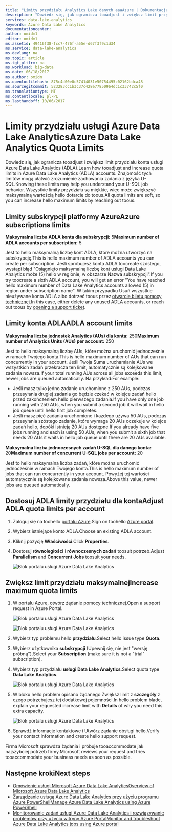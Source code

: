 ```yaml
---
title: "Limity przydziału Analytics Lake danych aaaAzure | Dokumentacja firmy Microsoft"
description: "Dowiedz się, jak ogranicza tooadjust i zwiększ limit przydziału konta usługi Azure Data Lake Analytics (ADLA)."
services: data-lake-analytics
keywords: Azure Data Lake Analytics
documentationcenter: 
author: omidm1
editor: omidm1
ms.assetid: 49416f38-fcc7-476f-a55e-d67f3f9c1d34
ms.service: data-lake-analytics
ms.devlang: na
ms.topic: article
ms.tgt_pltfrm: na
ms.workload: big-data
ms.date: 06/18/2017
ms.author: omidm
ms.openlocfilehash: 875c4d00e0c57414031e50754495c02162bdca48
ms.sourcegitcommit: 523283cc1b3c37c428e77850964dc1c33742c5f0
ms.translationtype: MT
ms.contentlocale: pl-PL
ms.lasthandoff: 10/06/2017
---
```

# <a name="azure-data-lake-analytics-quota-limits"></a><span data-ttu-id="c86e3-104">Limity przydziału usługi Azure Data Lake Analytics</span><span class="sxs-lookup"><span data-stu-id="c86e3-104">Azure Data Lake Analytics Quota Limits</span></span>

<span data-ttu-id="c86e3-105">Dowiedz się, jak ogranicza tooadjust i zwiększ limit przydziału konta usługi Azure Data Lake Analytics (ADLA).</span><span class="sxs-lookup"><span data-stu-id="c86e3-105">Learn how tooadjust and increase quota limits in Azure Data Lake Analytics (ADLA) accounts.</span></span> <span data-ttu-id="c86e3-106">Znajomość tych limitów mogą ułatwić zrozumienie zachowania zadania z języka U-SQL.</span><span class="sxs-lookup"><span data-stu-id="c86e3-106">Knowing these limits may help you understand your U-SQL job behavior.</span></span> <span data-ttu-id="c86e3-107">Wszystkie limity przydziału są miękkie, więc może zwiększyć maksymalną wartością hello dotarcie do toous.</span><span class="sxs-lookup"><span data-stu-id="c86e3-107">All quota limits are soft, so you can increase hello maximum limits by reaching out toous.</span></span>

## <a name="azure-subscriptions-limits"></a><span data-ttu-id="c86e3-108">Limity subskrypcji platformy Azure</span><span class="sxs-lookup"><span data-stu-id="c86e3-108">Azure subscriptions limits</span></span>

<span data-ttu-id="c86e3-109">**Maksymalna liczba ADLA konta dla subskrypcji:** 5</span><span class="sxs-lookup"><span data-stu-id="c86e3-109">**Maximum number of ADLA accounts per subscription:**  5</span></span>

 <span data-ttu-id="c86e3-110">Jest to hello maksymalną liczbę kont ADLA, które można utworzyć na subskrypcję.</span><span class="sxs-lookup"><span data-stu-id="c86e3-110">This is hello maximum number of ADLA accounts you can create per subscription.</span></span> <span data-ttu-id="c86e3-111">Jeśli spróbujesz konta ADLA toocreate szóstego, wystąpi błąd "Osiągnięto maksymalną liczbę kont usługi Data Lake Analytics może (5) hello w regionie, w obszarze Nazwa subskrypcji".</span><span class="sxs-lookup"><span data-stu-id="c86e3-111">If you try toocreate a sixth ADLA account, you will get an error "You have reached hello maximum number of Data Lake Analytics accounts allowed (5) in region under subscription name".</span></span> <span data-ttu-id="c86e3-112">W takim przypadku Usuń wszystkie nieużywane konta ADLA albo dotrzeć toous przez [otwarcie biletu pomocy technicznej](#increase-maximum-quota-limits).</span><span class="sxs-lookup"><span data-stu-id="c86e3-112">In this case, either delete any unused ADLA accounts, or reach out toous by [opening a support ticket](#increase-maximum-quota-limits).</span></span>

## <a name="adla-account-limits"></a><span data-ttu-id="c86e3-113">Limity konta ADLA</span><span class="sxs-lookup"><span data-stu-id="c86e3-113">ADLA account limits</span></span>

<span data-ttu-id="c86e3-114">**Maksymalna liczba jednostek Analytics (AUs) dla konta:** 250</span><span class="sxs-lookup"><span data-stu-id="c86e3-114">**Maximum number of Analytics Units (AUs) per account:** 250</span></span>

<span data-ttu-id="c86e3-115">Jest to hello maksymalną liczbę AUs, które można uruchomić jednocześnie w ramach Twojego konta.</span><span class="sxs-lookup"><span data-stu-id="c86e3-115">This is hello maximum number of AUs that can run concurrently in your account.</span></span> <span data-ttu-id="c86e3-116">Jeśli Twoja Suma uruchamianie AUs we wszystkich zadań przekracza ten limit, automatycznie są kolejkowane zadania nowsza.</span><span class="sxs-lookup"><span data-stu-id="c86e3-116">If your total running AUs across all jobs exceeds this limit, newer jobs are queued automatically.</span></span> <span data-ttu-id="c86e3-117">Na przykład:</span><span class="sxs-lookup"><span data-stu-id="c86e3-117">For example:</span></span>

* <span data-ttu-id="c86e3-118">Jeśli masz tylko jedno zadanie uruchomione z 250 AUs, podczas przesyłania drugiej zadania go będzie czekać w kolejce zadań hello przed zakończeniem hello pierwszego zadania.</span><span class="sxs-lookup"><span data-stu-id="c86e3-118">If you have only one job running with 250 AUs, when you submit a second job it will wait in hello job queue until hello first job completes.</span></span>
* <span data-ttu-id="c86e3-119">Jeśli masz pięć zadania uruchomione i każdego używa 50 AUs, podczas przesyłania szóstego zadanie, które wymaga 20 AUs oczekuje w kolejce zadań hello, dopóki istnieją 20 AUs dostępne.</span><span class="sxs-lookup"><span data-stu-id="c86e3-119">If you already have five jobs running and each is using 50 AUs, when you submit a sixth job that needs 20 AUs it waits in hello job queue until there are 20 AUs available.</span></span>

<span data-ttu-id="c86e3-120">**Maksymalna liczba jednoczesnych zadań U-SQL dla danego konta:** 20</span><span class="sxs-lookup"><span data-stu-id="c86e3-120">**Maximum number of concurrent U-SQL jobs per account:** 20</span></span>

<span data-ttu-id="c86e3-121">Jest to hello maksymalna liczba zadań, które można uruchomić jednocześnie w ramach Twojego konta.</span><span class="sxs-lookup"><span data-stu-id="c86e3-121">This is hello maximum number of jobs that can run concurrently in your account.</span></span> <span data-ttu-id="c86e3-122">Powyżej tej wartości automatycznie są kolejkowane zadania nowsza.</span><span class="sxs-lookup"><span data-stu-id="c86e3-122">Above this value, newer jobs are queued automatically.</span></span>

## <a name="adjust-adla-quota-limits-per-account"></a><span data-ttu-id="c86e3-123">Dostosuj ADLA limity przydziału dla konta</span><span class="sxs-lookup"><span data-stu-id="c86e3-123">Adjust ADLA quota limits per account</span></span>

1. <span data-ttu-id="c86e3-124">Zaloguj się na toohello [portalu Azure](https://portal.azure.com).</span><span class="sxs-lookup"><span data-stu-id="c86e3-124">Sign on toohello [Azure portal](https://portal.azure.com).</span></span>
2. <span data-ttu-id="c86e3-125">Wybierz istniejące konto ADLA.</span><span class="sxs-lookup"><span data-stu-id="c86e3-125">Choose an existing ADLA account.</span></span>
3. <span data-ttu-id="c86e3-126">Kliknij pozycję **Właściwości**.</span><span class="sxs-lookup"><span data-stu-id="c86e3-126">Click **Properties**.</span></span>
4. <span data-ttu-id="c86e3-127">Dostosuj **równoległości** i **równoczesnych zadań** toosuit potrzeb.</span><span class="sxs-lookup"><span data-stu-id="c86e3-127">Adjust **Parallelism** and **Concurrent Jobs** toosuit your needs.</span></span>

    ![Blok portalu usługi Azure Data Lake Analytics](./media/data-lake-analytics-quota-limits/data-lake-analytics-quota-properties.png)

## <a name="increase-maximum-quota-limits"></a><span data-ttu-id="c86e3-129">Zwiększ limit przydziału maksymalnej</span><span class="sxs-lookup"><span data-stu-id="c86e3-129">Increase maximum quota limits</span></span>

1. <span data-ttu-id="c86e3-130">W portalu Azure, otwórz żądanie pomocy technicznej.</span><span class="sxs-lookup"><span data-stu-id="c86e3-130">Open a support request in Azure Portal.</span></span>

    ![Blok portalu usługi Azure Data Lake Analytics](./media/data-lake-analytics-quota-limits/data-lake-analytics-quota-help-support.png)

    ![Blok portalu usługi Azure Data Lake Analytics](./media/data-lake-analytics-quota-limits/data-lake-analytics-quota-support-request.png)
2. <span data-ttu-id="c86e3-133">Wybierz typ problemu hello **przydziału**.</span><span class="sxs-lookup"><span data-stu-id="c86e3-133">Select hello issue type **Quota**.</span></span>
3. <span data-ttu-id="c86e3-134">Wybierz użytkownika **subskrypcji** (Upewnij się, nie jest "wersję próbną").</span><span class="sxs-lookup"><span data-stu-id="c86e3-134">Select your **Subscription** (make sure it is not a "trial" subscription).</span></span>
4. <span data-ttu-id="c86e3-135">Wybierz typ przydziału **usługi Data Lake Analytics**.</span><span class="sxs-lookup"><span data-stu-id="c86e3-135">Select quota type **Data Lake Analytics**.</span></span>

    ![Blok portalu usługi Azure Data Lake Analytics](./media/data-lake-analytics-quota-limits/data-lake-analytics-quota-support-request-basics.png)

5. <span data-ttu-id="c86e3-137">W bloku hello problem opisano żądanego Zwiększ limit z **szczegóły** z czego potrzebujesz tej dodatkowej pojemności.</span><span class="sxs-lookup"><span data-stu-id="c86e3-137">In hello problem blade, explain your requested increase limit with **Details** of why you need this extra capacity.</span></span>

    ![Blok portalu usługi Azure Data Lake Analytics](./media/data-lake-analytics-quota-limits/data-lake-analytics-quota-support-request-details.png)

6. <span data-ttu-id="c86e3-139">Sprawdź informacje kontaktowe i Utwórz żądanie obsługi hello.</span><span class="sxs-lookup"><span data-stu-id="c86e3-139">Verify your contact information and create hello support request.</span></span>

<span data-ttu-id="c86e3-140">Firma Microsoft sprawdza żądania i próbuje tooaccommodate jak najszybciej potrzeb firmy.</span><span class="sxs-lookup"><span data-stu-id="c86e3-140">Microsoft reviews your request and tries tooaccommodate your business needs as soon as possible.</span></span>

## <a name="next-steps"></a><span data-ttu-id="c86e3-141">Następne kroki</span><span class="sxs-lookup"><span data-stu-id="c86e3-141">Next steps</span></span>

* [<span data-ttu-id="c86e3-142">Omówienie usługi Microsoft Azure Data Lake Analytics</span><span class="sxs-lookup"><span data-stu-id="c86e3-142">Overview of Microsoft Azure Data Lake Analytics</span></span>](data-lake-analytics-overview.md)
* [<span data-ttu-id="c86e3-143">Zarządzanie usługą Azure Data Lake Analytics przy użyciu programu Azure PowerShell</span><span class="sxs-lookup"><span data-stu-id="c86e3-143">Manage Azure Data Lake Analytics using Azure PowerShell</span></span>](data-lake-analytics-manage-use-powershell.md)
* [<span data-ttu-id="c86e3-144">Monitorowanie zadań usługi Azure Data Lake Analytics i rozwiązywanie problemów przy użyciu witryny Azure Portal</span><span class="sxs-lookup"><span data-stu-id="c86e3-144">Monitor and troubleshoot Azure Data Lake Analytics jobs using Azure portal</span></span>](data-lake-analytics-monitor-and-troubleshoot-jobs-tutorial.md)
